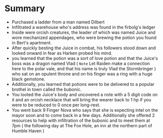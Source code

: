 # Summary

- Purchased a ladder from a man named Dilbert
- Infiltrated a warehouse who's address was found in the firbolg's ledger
- Inside were orcish creatures, the leader of which was named Juice and wore mechanized appendages, who were brewing the potion you found in Bert's apartment.
- After quickly besting the Juice in combat, his followers stood down and looked onward in fear as Harken probed his mind.
- you learned that the potion was a sort of love potion and that the Juice's boss was a dragon named Vlad ( `Note` Let Raiden make a connection here to the polar vale, and that his name is truly Vlad the Stormbringer ) who sat on an opulent throne and on his finger was a ring with a huge black gemstone.
- Additionally, you learned that potions were to be delivered to a popular brothel in town called the bubonic.
- You looted the Juice's body and uncovered a note with a 5 digit code on it and an orcish necklace that will bring the wearer back to 1 hp if you were to be reduced to 0 once per long-rest.
- You went back 9 Finger Nova who says that she is expecting intel on the mayor soon and to come back in a few days. Additionally she offered 2 resources to help with infiltration of the bubonic and to meet them at 7pm ( the following day at The Fox Hole, an inn at the northern part of Humble Haven )
